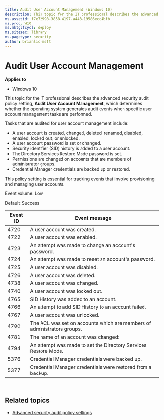 ```yaml
---
title: Audit User Account Management (Windows 10)
description: This topic for the IT professional describes the advanced security audit policy setting, Audit User Account Management, which determines whether the operating system generates audit events when specific user account management tasks are performed.
ms.assetid: f7e72998-3858-4197-a443-19586ecc4bfb
ms.prod: W10
ms.mktglfcycl: deploy
ms.sitesec: library
ms.pagetype: security
author: brianlic-msft
---
```


# Audit User Account Management

**Applies to**
-   Windows 10

This topic for the IT professional describes the advanced security audit policy setting, **Audit User Account Management**, which determines whether the operating system generates audit events when specific user account management tasks are performed.

Tasks that are audited for user account management include:

-   A user account is created, changed, deleted, renamed, disabled, enabled, locked out, or unlocked.
-   A user account password is set or changed.
-   Security identifier (SID) history is added to a user account.
-   The Directory Services Restore Mode password is set.
-   Permissions are changed on accounts that are members of administrator groups.
-   Credential Manager credentials are backed up or restored.

This policy setting is essential for tracking events that involve provisioning and managing user accounts.

Event volume: Low

Default: Success

| Event ID | Event message |
| - | - |
| 4720 | A user account was created. | 
| 4722 | A user account was enabled. |
| 4723 | An attempt was made to change an account's password.| 
| 4724 | An attempt was made to reset an account's password. |
| 4725 | A user account was disabled. |
| 4726 | A user account was deleted. |
| 4738 | A user account was changed. |
| 4740 | A user account was locked out.| 
| 4765 | SID History was added to an account.| 
| 4766 | An attempt to add SID History to an account failed.| 
| 4767 | A user account was unlocked. |
| 4780 | The ACL was set on accounts which are members of administrators groups.| 
| 4781 | The name of an account was changed: |
| 4794 | An attempt was made to set the Directory Services Restore Mode.| 
| 5376 | Credential Manager credentials were backed up. |
| 5377 | Credential Manager credentials were restored from a backup.|
 
## Related topics

- [Advanced security audit policy settings](advanced-security-audit-policy-settings.md)
 
 
